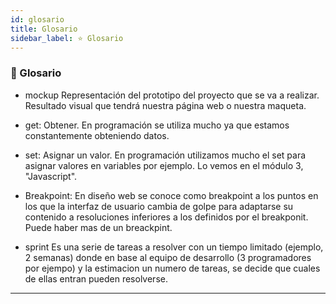 ```yaml
---
id: glosario
title: Glosario
sidebar_label: ⭐️ Glosario
---
```


### 🏁 Glosario

- mockup
  Representación del prototipo del proyecto que se va a realizar. Resultado visual que tendrá nuestra página web o nuestra maqueta.

- get:
  Obtener. En programación se utiliza mucho ya que estamos constantemente obteniendo datos.

- set:
  Asignar un valor. En programación utilizamos mucho el set para asignar valores en variables por ejemplo. Lo vemos en el módulo 3, "Javascript".

- Breakpoint:
  En diseño web se conoce como breakpoint a los puntos en los que la interfaz de usuario cambia de golpe para adaptarse su contenido a resoluciones inferiores a los definidos por el breakponit. Puede haber mas de un breackpint.

- sprint
  Es una serie de tareas a resolver con un tiempo limitado (ejemplo, 2 semanas) donde en base al equipo de desarrollo (3 programadores por ejempo) y la estimacion un numero de tareas, se decide que cuales de ellas entran pueden resolverse.

---
